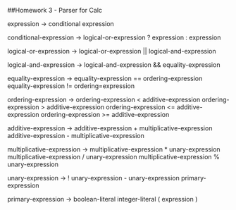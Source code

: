 ##Homework 3 - Parser for Calc

expression -> conditional expression

conditional-expression -> logical-or-expression ? expression : expression 

logical-or-expression -> logical-or-expression || logical-and-expression

logical-and-expression -> logical-and-expression && equality-expression

equality-expression -> equality-expression == ordering-expression
                       equality-expression != ordering=expression

ordering-expression -> ordering-expression < additive-expression
                       ordering-expression > additive-expression
                       ordering-expression <= additive-expression
                       ordering-expression >= additive-expression
      
additive-expression -> additive-expression + multiplicative-expression
                       additive-expression - multiplicative-expression
             
multiplicative-expression -> multiplicative-expression * unary-expression
                             multiplicative-expression / unary-expression
                             multiplicative-expression % unary-expression
                             
unary-expression -> ! unary-expression
                    - unary-expression
                    primary-expression
                    
primary-expression -> boolean-literal
                      integer-literal
                      ( expression )
                   
                       

